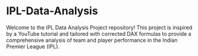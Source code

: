 # IPL-Data-Analysis
Welcome to the IPL Data Analysis Project repository! This project is inspired by a YouTube tutorial and tailored with corrected DAX formulas to provide a comprehensive analysis of team and player performance in the Indian Premier League (IPL).
